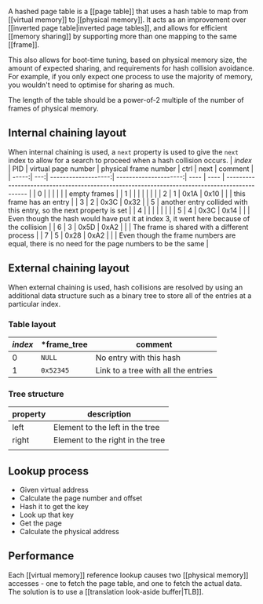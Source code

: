 A hashed page table is a [[page table]] that uses a hash table to map from [[virtual memory]] to [[physical memory]]. It acts as an improvement over [[inverted page table|inverted page tables]], and allows for efficient [[memory sharing]] by supporting more than one mapping to the same [[frame]].

This also allows for boot-time tuning, based on physical memory size, the amount of expected sharing, and requirements for hash collision avoidance. For example, if you only expect one process to use the majority of memory, you wouldn't need to optimise for sharing as much.

The length of the table should be a power-of-2 multiple of the number of frames of physical memory.

## Internal chaining layout
When internal chaining is used, a `next` property is used to give the `next` index to allow for a search to proceed when a hash collision occurs.
| *index* | PID | virtual page number | physical frame number | ctrl | next | comment                                                                                       |
| -----:| ---:| -------------------:| ---------------------:| ---- | ---- | --------------------------------------------------------------------------------------------- |
|     0 |     |                     |                       |      |      | empty frames                                                                                  |
|     1 |     |                     |                       |      |      |                                                                                               |
|     2 |   1 |                0x1A |                  0x10 |      |      | this frame has an entry                                                                       |
|     3 |   2 |                0x3C |                  0x32 |      | 5    | another entry collided with this entry, so the next property is set                           |
|     4 |     |                     |                       |      |      |                                                                                               |
|     5 |   4 |                0x3C |                  0x14 |      |      | Even though the hash would have put it at index 3, it went here because of the collision      |
|     6 |   3 |                0x5D |                  0xA2 |      |      | The frame is shared with a different process                                                  |
|     7 |   5 |                0x28 |                  0xA2 |      |      | Even though the frame numbers are equal, there is no need for the page numbers to be the same |

## External chaining layout
When external chaining is used, hash collisions are resolved by using an additional data structure such as a binary tree to store all of the entries at a particular index.

### Table layout

| *index* | \*frame_tree | comment                             |
| ------- | ------------ | ----------------------------------- |
| 0       | `NULL`       | No entry with this hash             |
| 1       | `0x52345`    | Link to a tree with all the entries |

### Tree structure
| property | description                      |
| -------- | -------------------------------- |
| left     | Element to the left in the tree  |
| right    | Element to the right in the tree |
|          |                                  |

## Lookup process
- Given virtual address
- Calculate the page number and offset
- Hash it to get the key
- Look up that key
- Get the page
- Calculate the physical address

## Performance

Each [[virtual memory]] reference lookup causes two [[physical memory]] accesses - one to fetch the page table, and one to fetch the actual data. The solution is to use a [[translation look-aside buffer|TLB]].
